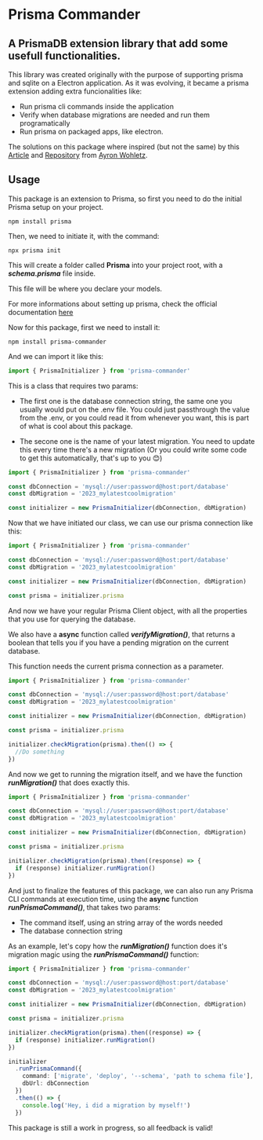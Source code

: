 # Prisma Commander

## A PrismaDB extension library that add some usefull functionalities.

This library was created originally with the purpose of supporting prisma and sqlite on a Electron application. As it was evolving, it became a prisma extension adding extra funcionalities like:

- Run prisma cli commands inside the application
- Verify when database migrations are needed and run them programatically
- Run prisma on packaged apps, like electron.

The solutions on this package where inspired (but not the same) by this [Article](https://www.funtoimagine.com/blog/using-react-trpc-electron/) and [Repository](https://github.com/awohletz/electron-prisma-trpc-example) from [Ayron Wohletz](https://twitter.com/ayron_wohletz).

## Usage

This package is an extension to Prisma, so first you need to do the initial Prisma setup on your project.

```
npm install prisma
```

Then, we need to initiate it, with the command:

```
npx prisma init
```

This will create a folder called <b>Prisma</b> into your project root, with a <b><i>schema.prisma</i></b> file inside.

This file will be where you declare your models.

For more informations about setting up prisma, check the official documentation [here](https://www.prisma.io/docs/getting-started)

Now for this package, first we need to install it:

```
npm install prisma-commander
```

And we can import it like this:

```typescript
import { PrismaInitializer } from 'prisma-commander'
```

This is a class that requires two params:

- The first one is the database connection string, the same one you usually would put on the .env file. You could just passthrough the value from the .env, or you could read it from whenever you want, this is part of what is cool about this package.

- The secone one is the name of your latest migration. You need to update this every time there's a new migration (Or you could write some code to get this automatically, that's up to you 😊)

```typescript
import { PrismaInitializer } from 'prisma-commander'

const dbConnection = 'mysql://user:password@host:port/database'
const dbMigration = '2023_mylatestcoolmigration'

const initializer = new PrismaInitializer(dbConnection, dbMigration)
```

Now that we have initiated our class, we can use our prisma connection like this:

```typescript
import { PrismaInitializer } from 'prisma-commander'

const dbConnection = 'mysql://user:password@host:port/database'
const dbMigration = '2023_mylatestcoolmigration'

const initializer = new PrismaInitializer(dbConnection, dbMigration)

const prisma = initializer.prisma
```

And now we have your regular Prisma Client object, with all the properties that you use for querying the database.

We also have a <b>async</b> function called <b><i>verifyMigration()</i></b>, that returns a boolean that tells you if you have a pending migration on the current database.

This function needs the current prisma connection as a parameter.

```typescript
import { PrismaInitializer } from 'prisma-commander'

const dbConnection = 'mysql://user:password@host:port/database'
const dbMigration = '2023_mylatestcoolmigration'

const initializer = new PrismaInitializer(dbConnection, dbMigration)

const prisma = initializer.prisma

initializer.checkMigration(prisma).then(() => {
  //Do something
})
```

And now we get to running the migration itself, and we have the function <b><i>runMigration()</i></b> that does exactly this.

```typescript
import { PrismaInitializer } from 'prisma-commander'

const dbConnection = 'mysql://user:password@host:port/database'
const dbMigration = '2023_mylatestcoolmigration'

const initializer = new PrismaInitializer(dbConnection, dbMigration)

const prisma = initializer.prisma

initializer.checkMigration(prisma).then((response) => {
  if (response) initializer.runMigration()
})
```

And just to finalize the features of this package, we can also run any Prisma CLI commands at execution time, using the <b>async</b> function <b><i>runPrismaCommand()</b></i>, that takes two params:

- The command itself, using an string array of the words needed
- The database connection string

As an example, let's copy how the <b><i>runMigration()</i></b> function does it's migration magic using the <b><i>runPrismaCommand()</b></i> function:

```typescript
import { PrismaInitializer } from 'prisma-commander'

const dbConnection = 'mysql://user:password@host:port/database'
const dbMigration = '2023_mylatestcoolmigration'

const initializer = new PrismaInitializer(dbConnection, dbMigration)

const prisma = initializer.prisma

initializer.checkMigration(prisma).then((response) => {
  if (response) initializer.runMigration()
})

initializer
  .runPrismaCommand({
    command: ['migrate', 'deploy', '--schema', 'path to schema file'],
    dbUrl: dbConnection
  })
  .then(() => {
    console.log('Hey, i did a migration by myself!')
  })
```

This package is still a work in progress, so all feedback is valid!
